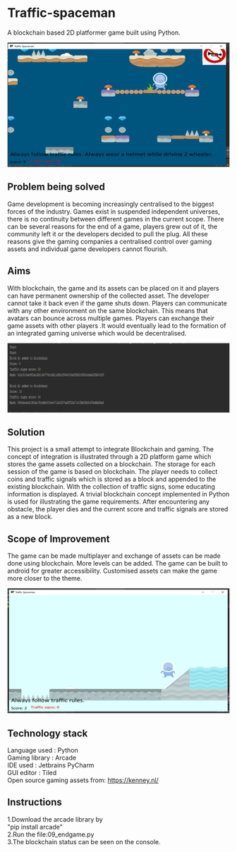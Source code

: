 # Traffic-spaceman
A blockchain based 2D platformer game built using Python.

![Game Image](https://github.com/anukritijha246/Traffic-spaceman/blob/master/platform_game/images/Result_images/Game_scene.png?raw=true)



## Problem being solved

Game development is becoming increasingly centralised to the biggest forces of the industry. Games exist in suspended independent universes, there is no continuity between different games in the current scope.
There can be several reasons for the end of a game, players grew out of it, the community left it or the developers decided to pull the plug.
All these reasons give the gaming companies a centralised control over gaming assets and individual game developers cannot flourish.

## Aims

With blockchain, the game and its assets can be placed on it and players can have permanent ownership of the collected asset. The developer cannot take it back even if the game shuts down. Players can communicate with any other environment on the same blockchain.
This means that avatars can bounce across multiple games. Players can exchange their game assets with other players .It would eventually lead to the formation of an integrated gaming universe which would be decentralised.

![Blockchain Image](https://github.com/anukritijha246/Traffic-spaceman/blob/master/platform_game/images/Result_images/blockchain_in%20_game.png?raw=true)


## Solution

This project is a small attempt to integrate Blockchain and gaming. The concept of integration is illustrated through a 2D platform game which stores the game assets collected on a blockchain. The storage for each session of the game is based on blockchain.
The player needs to collect coins and traffic signals which is stored as a block and appended  to the existing blockchain.
With the collection of traffic signs, some educating information is displayed.
A trivial blockchain concept implemented in Python is used for illustrating the game requirements.
After encountering any obstacle, the player dies and the current score and traffic signals are stored as a new block.

## Scope of Improvement

The game can be made multiplayer and exchange of assets can be made done using blockchain.
More levels can be added.
The game can be built to android for greater accessibility.
Customised assets can make the game more closer to the theme.

![Blockchain Image](https://github.com/anukritijha246/Traffic-spaceman/blob/master/platform_game/images/Result_images/level2.png?raw=true)

## Technology stack

Language used : Python  
Gaming library : Arcade  
IDE used : Jetbrains PyCharm  
GUI editor : Tiled  
Open source gaming assets from: https://kenney.nl/

## Instructions

1.Download the arcade library by   
"pip install arcade"  
2.Run the file:09_endgame.py  
3.The blockchain status can be seen on the console.  


